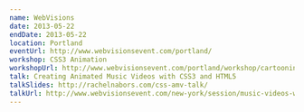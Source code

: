 ```yaml
---
name: WebVisions
date: 2013-05-22
endDate: 2013-05-22
location: Portland
eventUrl: http://www.webvisionsevent.com/portland/
workshop: CSS3 Animation
workshopUrl: http://www.webvisionsevent.com/portland/workshop/cartooning-with-css3/
talk: Creating Animated Music Videos with CSS3 and HTML5
talkSlides: http://rachelnabors.com/css-amv-talk/
talkUrl: http://www.webvisionsevent.com/new-york/session/music-videos-with-css3-and-html5/
---
```

